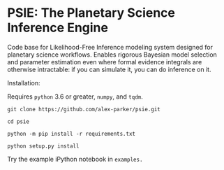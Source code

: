 # PSIE: The Planetary Science Inference Engine

Code base for Likelihood-Free Inference modeling system designed for planetary science workflows. Enables rigorous Bayesian model selection and parameter estimation even where formal evidence integrals are otherwise intractable: if you can simulate it, you can do inference on it.

Installation:

Requires `python` 3.6 or greater, `numpy`, and `tqdm`.

`git clone https://github.com/alex-parker/psie.git`

`cd psie`

`python -m pip install -r requirements.txt`

`python setup.py install`

Try the example iPython notebook in `examples.`